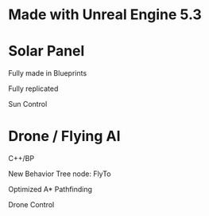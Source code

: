 # Made with Unreal Engine 5.3

# Solar Panel

Fully made in Blueprints

Fully replicated

Sun Control

# Drone / Flying AI

C++/BP

New Behavior Tree node: FlyTo

Optimized A* Pathfinding

Drone Control
